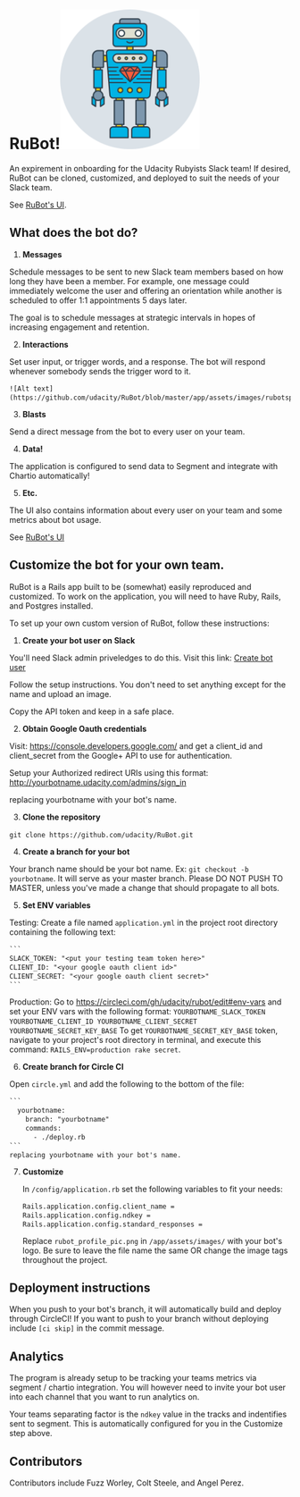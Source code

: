 RuBot!<img src="app/assets/images/rubot_profile_pic.png" alt="RuBot logo" width= "250"/>
======

An expirement in onboarding for the Udacity Rubyists Slack team! If desired, RuBot can be cloned, customized, and deployed to suit the needs of your Slack team. 

See [RuBot's UI](https://rubot.udacity.com/).

## What does the bot do?

1. **Messages**

  Schedule messages to be sent to new Slack team members based on how long they have been a member. For example, one message could immediately welcome the user and offering an orientation while another is scheduled to offer 1:1 appointments 5 days later.

  The goal is to schedule messages at strategic intervals in hopes of increasing engagement and retention.

2. **Interactions**

  Set user input, or trigger words, and a response. The bot will respond whenever somebody sends the trigger word to it.

    ![Alt text](https://github.com/udacity/RuBot/blob/master/app/assets/images/rubotspeak.png)

3. **Blasts**

  Send a direct message from the bot to every user on your team.

4. **Data!**

  The application is configured to send data to Segment and integrate with Chartio automatically!

5. **Etc.**

  The UI also contains information about every user on your team and some metrics about bot usage.

  See [RuBot's UI](https://rubot.udacity.com/)


## Customize the bot for your own team.

RuBot is a Rails app built to be (somewhat) easily reproduced and customized. To work on the application, you will need to have Ruby, Rails, and Postgres installed. 

To set up your own custom version of RuBot, follow these instructions:

1. **Create your bot user on Slack**

  You'll need Slack admin priveledges to do this. Visit this link: [Create bot user](https://my.slack.com/services/new/bot)

  Follow the setup instructions. You don't need to set anything except for the name and upload an image.

  Copy the API token and keep in a safe place.

2. **Obtain Google Oauth credentials**

  Visit: https://console.developers.google.com/ and get a client_id and client_secret from the Google+ API to use for authentication.

  Setup your Authorized redirect URIs using this format:
  http://yourbotname.udacity.com/admins/sign_in

  replacing yourbotname with your bot's name.

3. **Clone the repository**

  `git clone https://github.com/udacity/RuBot.git`

4. **Create a branch for your bot**

  Your branch name should be your bot name. Ex: `git checkout -b yourbotname`. It will serve as your master branch. Please DO NOT PUSH TO MASTER, unless you've made a change that should propagate to all bots.

5. **Set ENV variables**

  Testing: Create a file named `application.yml` in the project root directory containing the following text:

    ```
    SLACK_TOKEN: "<put your testing team token here>"
    CLIENT_ID: "<your google oauth client id>"
    CLIENT_SECRET: "<your google oauth client secret>"
    ```

  Production: Go to https://circleci.com/gh/udacity/rubot/edit#env-vars and set your ENV vars with the following format:
    ```
    YOURBOTNAME_SLACK_TOKEN
    YOURBOTNAME_CLIENT_ID
    YOURBOTNAME_CLIENT_SECRET
    YOURBOTNAME_SECRET_KEY_BASE
    ```
    To get `YOURBOTNAME_SECRET_KEY_BASE` token, navigate to your project's root directory in terminal, and execute this command: `RAILS_ENV=production rake secret`.

6. **Create branch for Circle CI**

  Open `circle.yml` and add the following to the bottom of the file:

    ```
      yourbotname:
        branch: "yourbotname"
        commands:
          - ./deploy.rb
    ```
    replacing yourbotname with your bot's name.

7. **Customize**

    In `/config/application.rb` set the following variables to fit your needs:
    ```
    Rails.application.config.client_name =
    Rails.application.config.ndkey =
    Rails.application.config.standard_responses =
    ```

    Replace `rubot_profile_pic.png` in `/app/assets/images/` with your bot's logo. Be sure to leave the file name the same OR change the image tags throughout the project. 

## Deployment instructions

When you push to your bot's branch, it will automatically build and deploy through CircleCI! If you want to push to your branch without deploying include `[ci skip]` in the commit message.

## Analytics

The program is already setup to be tracking your teams metrics via segment / chartio integration. You will however need to invite your bot user into each channel that you want to run analytics on.

Your teams separating factor is the `ndkey` value in the tracks and indentifies sent to segment. This is automatically configured for you in the Customize step above.

## Contributors

Contributors include Fuzz Worley, Colt Steele, and Angel Perez.
